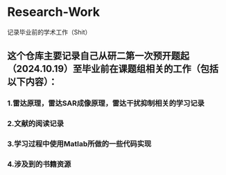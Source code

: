# Research-Work
记录毕业前的学术工作（Shit）
## 这个仓库主要记录自己从研二第一次预开题起（2024.10.19）至毕业前在课题组相关的工作（包括以下内容）：
### 1.雷达原理，雷达SAR成像原理，雷达干扰抑制相关的学习记录
### 2.文献的阅读记录
### 3.学习过程中使用Matlab所做的一些代码实现
### 4.涉及到的书籍资源